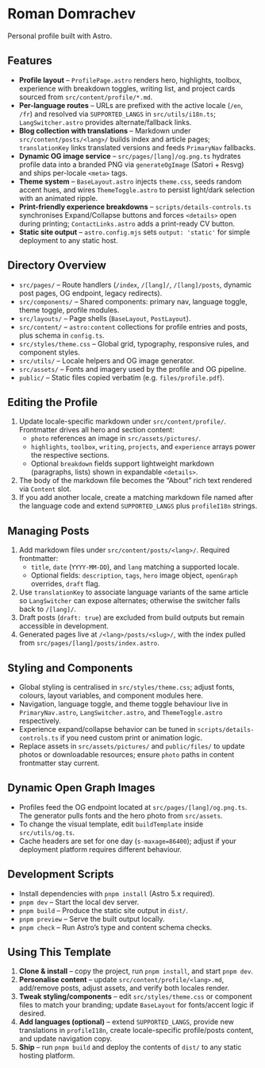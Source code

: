 # Roman Domrachev

Personal profile built with Astro.

## Features
- **Profile layout** – `ProfilePage.astro` renders hero, highlights, toolbox, experience with breakdown toggles, writing list, and project cards sourced from `src/content/profile/*.md`.
- **Per-language routes** – URLs are prefixed with the active locale (`/en`, `/fr`) and resolved via `SUPPORTED_LANGS` in `src/utils/i18n.ts`; `LangSwitcher.astro` provides alternate/fallback links.
- **Blog collection with translations** – Markdown under `src/content/posts/<lang>/` builds index and article pages; `translationKey` links translated versions and feeds `PrimaryNav` fallbacks.
- **Dynamic OG image service** – `src/pages/[lang]/og.png.ts` hydrates profile data into a branded PNG via `generateOgImage` (Satori + Resvg) and ships per-locale `<meta>` tags.
- **Theme system** – `BaseLayout.astro` injects `theme.css`, seeds random accent hues, and wires `ThemeToggle.astro` to persist light/dark selection with an animated ripple.
- **Print-friendly experience breakdowns** – `scripts/details-controls.ts` synchronises Expand/Collapse buttons and forces `<details>` open during printing; `ContactLinks.astro` adds a print-ready CV button.
- **Static site output** – `astro.config.mjs` sets `output: 'static'` for simple deployment to any static host.

## Directory Overview
- `src/pages/` – Route handlers (`/index`, `/[lang]/`, `/[lang]/posts`, dynamic post pages, OG endpoint, legacy redirects).
- `src/components/` – Shared components: primary nav, language toggle, theme toggle, profile modules.
- `src/layouts/` – Page shells (`BaseLayout`, `PostLayout`).
- `src/content/` – `astro:content` collections for profile entries and posts, plus schema in `config.ts`.
- `src/styles/theme.css` – Global grid, typography, responsive rules, and component styles.
- `src/utils/` – Locale helpers and OG image generator.
- `src/assets/` – Fonts and imagery used by the profile and OG pipeline.
- `public/` – Static files copied verbatim (e.g. `files/profile.pdf`).

## Editing the Profile
1. Update locale-specific markdown under `src/content/profile/`. Frontmatter drives all hero and section content:
   - `photo` references an image in `src/assets/pictures/`.
   - `highlights`, `toolbox`, `writing`, `projects`, and `experience` arrays power the respective sections.
   - Optional `breakdown` fields support lightweight markdown (paragraphs, lists) shown in expandable `<details>`.
2. The body of the markdown file becomes the “About” rich text rendered via `Content` slot.
3. If you add another locale, create a matching markdown file named after the language code and extend `SUPPORTED_LANGS` plus `profileI18n` strings.

## Managing Posts
1. Add markdown files under `src/content/posts/<lang>/`. Required frontmatter:
   - `title`, `date` (`YYYY-MM-DD`), and `lang` matching a supported locale.
   - Optional fields: `description`, `tags`, `hero` image object, `openGraph` overrides, `draft` flag.
2. Use `translationKey` to associate language variants of the same article so `LangSwitcher` can expose alternates; otherwise the switcher falls back to `/[lang]/`.
3. Draft posts (`draft: true`) are excluded from build outputs but remain accessible in development.
4. Generated pages live at `/<lang>/posts/<slug>/`, with the index pulled from `src/pages/[lang]/posts/index.astro`.

## Styling and Components
- Global styling is centralised in `src/styles/theme.css`; adjust fonts, colours, layout variables, and component modules here.
- Navigation, language toggle, and theme toggle behaviour live in `PrimaryNav.astro`, `LangSwitcher.astro`, and `ThemeToggle.astro` respectively.
- Experience expand/collapse behavior can be tuned in `scripts/details-controls.ts` if you need custom print or animation logic.
- Replace assets in `src/assets/pictures/` and `public/files/` to update photos or downloadable resources; ensure `photo` paths in content frontmatter stay current.

## Dynamic Open Graph Images
- Profiles feed the OG endpoint located at `src/pages/[lang]/og.png.ts`. The generator pulls fonts and the hero photo from `src/assets`.
- To change the visual template, edit `buildTemplate` inside `src/utils/og.ts`.
- Cache headers are set for one day (`s-maxage=86400`); adjust if your deployment platform requires different behaviour.

## Development Scripts
- Install dependencies with `pnpm install` (Astro 5.x required).
- `pnpm dev` – Start the local dev server.
- `pnpm build` – Produce the static site output in `dist/`.
- `pnpm preview` – Serve the built output locally.
- `pnpm check` – Run Astro’s type and content schema checks.

## Using This Template
1. **Clone & install** – copy the project, run `pnpm install`, and start `pnpm dev`.
2. **Personalise content** – update `src/content/profile/<lang>.md`, add/remove posts, adjust assets, and verify both locales render.
3. **Tweak styling/components** – edit `src/styles/theme.css` or component files to match your branding; update `BaseLayout` for fonts/accent logic if desired.
4. **Add languages (optional)** – extend `SUPPORTED_LANGS`, provide new translations in `profileI18n`, create locale-specific profile/posts content, and update navigation copy.
5. **Ship** – run `pnpm build` and deploy the contents of `dist/` to any static hosting platform.
